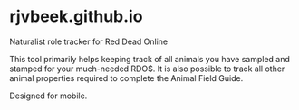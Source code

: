 # rjvbeek.github.io
Naturalist role tracker for Red Dead Online

This tool primarily helps keeping track of all animals you have sampled and stamped for your much-needed RDO$. It is also possible to track all other animal properties required to complete the Animal Field Guide.

Designed for mobile.
